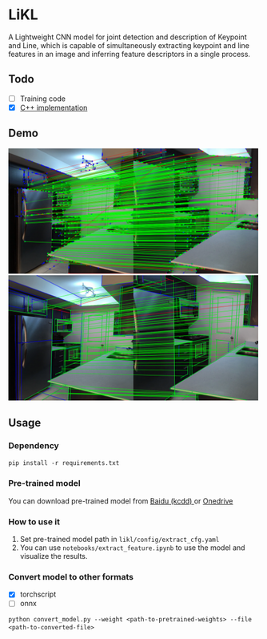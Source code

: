 # LiKL
A Lightweight CNN model for joint detection and description of Keypoint and Line, which is capable of simultaneously extracting keypoint and line features in an image and inferring feature descriptors in a single process.

## Todo
- [ ] Training code
- [x] [C++ implementation](https://github.com/hjshxb/LiKL-cpp)

## Demo
<img src="asset/points_match.png" width=500>
<img src="asset/line_match.png" width=500>


## Usage
### Dependency
```shell
pip install -r requirements.txt
```

### Pre-trained model
You can download pre-trained model from [Baidu (kcdd) ](https://pan.baidu.com/s/13gWgh-rO9x1Jy-AvwN3Alg) or [Onedrive](https://1drv.ms/u/s!Ah0c5cK_vtly10EJ104KVA0t_nBh)

### How to use it
1. Set pre-trained model path in `likl/config/extract_cfg.yaml`
2. You can use `notebooks/extract_feature.ipynb` to use the model and visualize the results.

### Convert model to other formats
- [x] torchscript
- [ ] onnx
```shell
python convert_model.py --weight <path-to-pretrained-weights> --file <path-to-converted-file>
```
